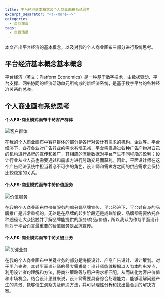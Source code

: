 ```yaml
---
title: 平台经济基本概念及个人商业画布系统思考
excerpt_separator: "<!--more-->"
categories:
  - 自我策展
tags:
  - 自我策展
---
```


本文产出平台经济的基本概念，以及对我的个人商业画布三部分进行系统思考。

<!--more-->

## 平台经济基本概念基本概念

平台经济（英文：Platform Economics）是一种基于数字技术，由数据驱动、平台支撑、网络协同的经济活动单元所构成的新经济系统，是基于数字平台的各种经济关系的总称。

## 个人商业画布系统思考

#### 个人PS-商业模式画布中的客户群体

![客户群体](/Carlalyz/assets/images/cezhan/4CAB540A-38B4-4763-AF3D-15CDE1C40E02.jpeg)

在我的个人商业画布中客户群体的部分是各行对设计有需求的机构、企业等。平台经济下，各行各业对广告行业的需求有增无减，平台需要通过各种广告产物对自己的机构进行品牌的宣传和推广，其相应的流量数据对平台产生不同程度的盈利；设计行业从业人员也需要通过和需求方进行劳动交易而获利。因此，平面设计师在这个广告经济系统中担当着必不可少的角色，设计师和需求方之间的供应需求会保持比较稳定的关系。

#### 个人PS-商业模式画布中的价值服务

![价值服务](/Carlalyz/assets/images/cezhan/0953BEDC-2373-42D3-80AF-718D13220E8D.jpeg)

在我的个人商业画布中价值服务的部分是品牌宣传。平台经济下，平台对自身的品牌推广是非常重视的，无论是在品牌的起步阶段还是成熟阶段，品牌都需要依托各种途径让大众接触并了解品牌能提供的服务/商品/价值，所以我认为作为平面设计师对于平台而言最重要的价值服务是品牌宣传。

#### 个人PS-商业模式画布中的关键业务

![关键业务](/Carlalyz/assets/images/cezhan/FF0AFA6D-082C-4764-9252-D063F676DFA0.jpeg)

在我的个人商业画布中关键业务的部分是海报设计、产品广告设计、设计策划。对于平台来说，其对平面设计师的最大需求是：设计师能够根据以人为本的出发点，利用设计者的理解和方法，将商业策略等与用户需求相匹配，从而转化为客户价值和市场机会。结合设计思维来说，设计师需要具备综合处理能力、能够理解问题产生的背景、能够催生洞察力及解决方法，并可以理性分析和找出最合适的解决方案。